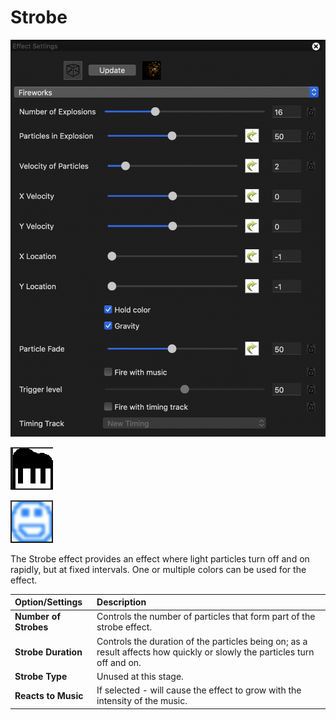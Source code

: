 # Strobe

![Icon](../../.gitbook/assets/image%20%28523%29.png)

![Sequencer Grid](../../.gitbook/assets/image%20%28491%29.png)

![](../../.gitbook/assets/image%20%28601%29.png)

The Strobe effect provides an effect where light particles turn off and on rapidly, but at fixed intervals.  One or multiple colors can be used for the effect.

| Option/Settings | Description |
| :--- | :--- |
| **Number of Strobes** | Controls the number of particles that form part of the strobe effect. |
| **Strobe Duration** | Controls the duration of the particles being on; as a result affects how quickly or slowly the particles turn off and on. |
| **Strobe Type** | Unused at this stage. |
| **Reacts to Music** | If selected - will cause the effect to grow with the intensity of the music. |

